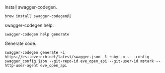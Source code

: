 
Install swagger-codegen.

```shell
brew install swagger-codegen@2
```

swagger-codegen help.

```shell
swagger-codegen help generate
```

Generate code.

```shell
swagger-codegen generate -i https://esi.evetech.net/latest/swagger.json -l ruby -o . --config swagger_config.json --git-repo-id eve_open_api --git-user-id mstark --http-user-agent eve_open_api
```